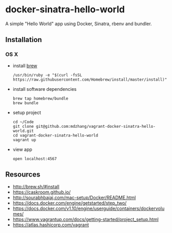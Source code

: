 # docker-sinatra-hello-world

A simple "Hello World" app using Docker, Sinatra, rbenv and bundler.

## Installation

### OS X

- install [brew](http://brew.sh/#install)

    ```
    /usr/bin/ruby -e "$(curl -fsSL https://raw.githubusercontent.com/Homebrew/install/master/install)"
    ```

- install software dependencies

    ```
    brew tap homebrew/bundle
    brew bundle
    ```

- setup project

    ```
    cd ~/Code
    git clone git@github.com:mdzhang/vagrant-docker-sinatra-hello-world.git
    cd vagrant-docker-sinatra-hello-world
    vagrant up
    ```

- view app

    ```
    open localhost:4567
    ```

## Resources

- http://brew.sh/#install
- https://caskroom.github.io/
- http://sourabhbajaj.com/mac-setup/Docker/README.html
- https://docs.docker.com/engine/getstarted/step_two/
- https://docs.docker.com/v1.10/engine/userguide/containers/dockervolumes/
- https://www.vagrantup.com/docs/getting-started/project_setup.html
- https://atlas.hashicorp.com/vagrant